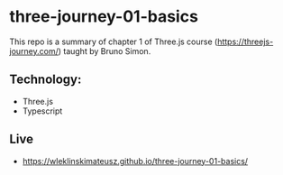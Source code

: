 # three-journey-01-basics

This repo is a summary of chapter 1 of Three.js course (https://threejs-journey.com/) taught by Bruno Simon. 

## Technology:
- Three.js
- Typescript

## Live
- https://wleklinskimateusz.github.io/three-journey-01-basics/
